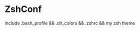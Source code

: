 ZshConf
=======

include .bash_profile &amp;&amp; .dir_colors &amp;&amp; .zshrc &amp;&amp; my zsh theme
